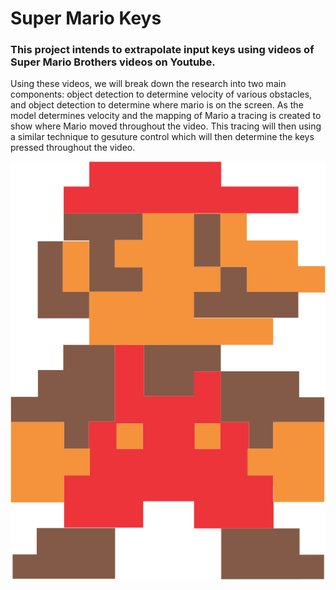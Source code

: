 # Super Mario Keys

### This project intends to extrapolate input keys using videos of Super Mario Brothers videos on Youtube.

Using these videos, we will break down the research into two main components: object detection to determine velocity of various obstacles, and object detection to determine where mario is on the screen. As the model determines velocity and the mapping of Mario a tracing is created to show where Mario moved throughout the video. This tracing will then using a similar technique to gesuture control which will then determine the keys pressed throughout the video.

![alt text](mario.png "Good ole Mario")
